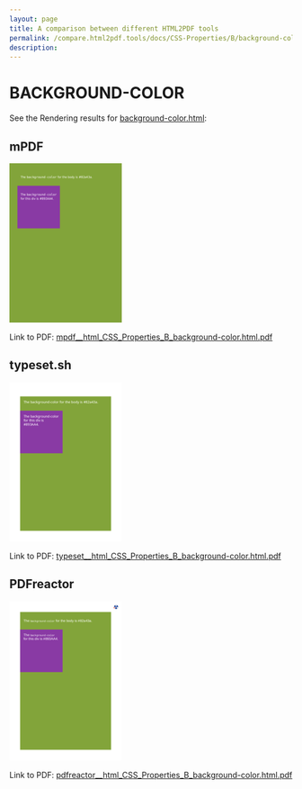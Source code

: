 ```yaml
---
layout: page
title: A comparison between different HTML2PDF tools
permalink: /compare.html2pdf.tools/docs/CSS-Properties/B/background-color.html
description: 
---
```


# BACKGROUND-COLOR

See the Rendering results for [background-color.html](/html/CSS%20Properties/B/background-color.html):

## mPDF
![](mpdf__html_CSS_Properties_B_background-color.html.png) 

Link to PDF: [mpdf__html_CSS_Properties_B_background-color.html.pdf](mpdf__html_CSS_Properties_B_background-color.html.pdf)

## typeset.sh
![](typeset__html_CSS_Properties_B_background-color.html.png) 

Link to PDF: [typeset__html_CSS_Properties_B_background-color.html.pdf](typeset__html_CSS_Properties_B_background-color.html.pdf)

## PDFreactor
![](pdfreactor__html_CSS_Properties_B_background-color.html.png) 

Link to PDF: [pdfreactor__html_CSS_Properties_B_background-color.html.pdf](pdfreactor__html_CSS_Properties_B_background-color.html.pdf)
